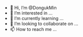 - 👋 Hi, I’m @DongukMin
- 👀 I’m interested in ...
- 🌱 I’m currently learning ...
- 💞️ I’m looking to collaborate on ...
- 📫 How to reach me ...

<!---
DongukMin/DongukMin is a ✨ special ✨ repository because its `README.md` (this file) appears on your GitHub profile.
You can click the Preview link to take a look at your changes.
--->
